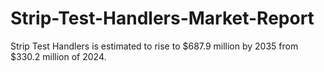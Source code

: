 # Strip-Test-Handlers-Market-Report
Strip Test Handlers is estimated to rise to $687.9 million by 2035 from $330.2 million of 2024.
